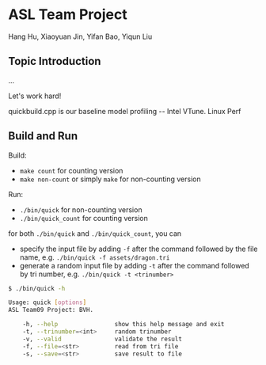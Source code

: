 # ASL Team Project

Hang Hu, Xiaoyuan Jin, Yifan Bao, Yiqun Liu

## Topic Introduction

...

Let's work hard!

quickbuild.cpp is our baseline model
profiling -- Intel VTune. Linux Perf
## Build and Run

Build:

- `make count` for counting version
- `make non-count` or simply `make` for non-counting version

Run:

- `./bin/quick` for non-counting version
- `./bin/quick_count` for counting version

for both `./bin/quick` and `./bin/quick_count`, you can
- specify the input file by adding `-f` after the command followed by the file name, e.g. `./bin/quick -f assets/dragon.tri`
- generate a random input file by adding `-t` after the command followed by tri number, e.g. `./bin/quick -t <trinumber>`

```bash
$ ./bin/quick -h

Usage: quick [options]
ASL Team09 Project: BVH.

    -h, --help                show this help message and exit
    -t, --trinumber=<int>     random trinumber
    -v, --valid               validate the result
    -f, --file=<str>          read from tri file
    -s, --save=<str>          save result to file
```

